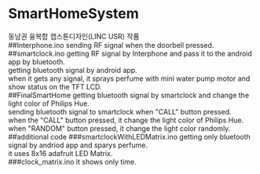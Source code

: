 # SmartHomeSystem
동남권 융복합 캡스톤디자인(LINC USR) 작품<br>
##Interphone.ino
  sending RF signal when the doorbell pressed.
<br>
##smartclock.ino
  getting RF signal by Interphone and pass it to the android app by bluetooth.<br>
  getting bluetooth signal by android app.<br>
  when it gets any signal, it sprays perfume with mini water pump motor and show status on the TFT LCD.
<br>
##FinalSmartHome
  getting bluetooth signal by smartclock and change the light color of Philips Hue.<br>
  sending bluetooth signal to smartclock when "CALL" button pressed. <br>
  when the "CALL" button pressed, it change the light color of Philips Hue.<br>
  when "RANDOM" button pressed, it change the light color randomly.
<br>
##additional code
###smartclockWithLEDMatrix.ino
  getting only bluetooth signal by andriod app and sparys perfume.<br>
  it uses 8x16 adafruit LED Matrix.
<br>
###clock_matrix.ino
  it shows only time.
